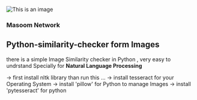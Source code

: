 ![This is an image](https://sajeel.cf/IMAGES/MasoomGroup.png)

### Masoom Network

## Python-similarity-checker form Images
there is a simple Image Similarity checker in Python , very easy to undrstand 
Specially for **Natural Language Processing**  

-> first install nltk library than run this ...
-> install tesseract for your Operating System
-> install 'pillow' for Python to manage Images
-> install 'pytesseract' for python 
